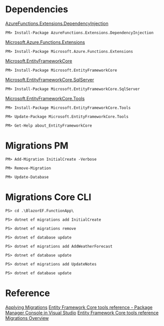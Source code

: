 ﻿# Dependencies

[AzureFunctions.Extensions.DependencyInjection](https://www.nuget.org/packages/AzureFunctions.Extensions.DependencyInjection)
```console
PM> Install-Package AzureFunctions.Extensions.DependencyInjection
```

[Microsoft.Azure.Functions.Extensions](https://www.nuget.org/packages/Microsoft.Azure.Functions.Extensions)

```console
PM> Install-Package Microsoft.Azure.Functions.Extensions
```

[Microsoft.EntityFrameworkCore](https://www.nuget.org/packages/Microsoft.EntityFrameworkCore)
```console
PM> Install-Package Microsoft.EntityFrameworkCore
```

[Microsoft.EntityFrameworkCore.SqlServer](https://www.nuget.org/packages/Microsoft.EntityFrameworkCore.SqlServer)
```console
PM> Install-Package Microsoft.EntityFrameworkCore.SqlServer
```

[Microsoft.EntityFrameworkCore.Tools](https://www.nuget.org/packages/Microsoft.EntityFrameworkCore.Tools)
```console
PM> Install-Package Microsoft.EntityFrameworkCore.Tools
```

```console
PM> Update-Package Microsoft.EntityFrameworkCore.Tools
```

```console
PM> Get-Help about_EntityFrameworkCore
```

# Migrations PM
```console
PM> Add-Migration InitialCreate -Verbose
```

```console
PM> Remove-Migration
```

```console
PM> Update-Database
```

# Migrations Core CLI
```console
PS> cd .\BlazorEF.FunctionApp\
```

```console
PS> dotnet ef migrations add InitialCreate
```

```console
PS> dotnet ef migrations remove
```

```console
PS> dotnet ef database update
```

```console
PS> dotnet ef migrations add AddWeatherForecast
```

```console
PS> dotnet ef database update
```

```console
PS> dotnet ef migrations add UpdateNotes
```

```console
PS> dotnet ef database update
```

# Reference
[Applying Migrations](https://learn.microsoft.com/en-us/ef/core/managing-schemas/migrations/applying?tabs=vs)
[Entity Framework Core tools reference - Package Manager Console in Visual Studio](https://learn.microsoft.com/en-us/ef/core/cli/powershell)
[Entity Framework Core tools reference](https://learn.microsoft.com/en-us/ef/core/cli/)
[Migrations Overview](https://learn.microsoft.com/en-us/ef/core/managing-schemas/migrations/?tabs=dotnet-core-cli)

